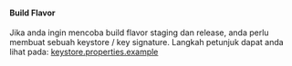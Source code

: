 #### Build Flavor
Jika anda ingin mencoba build flavor staging dan release, anda perlu membuat sebuah keystore / key signature.
Langkah petunjuk dapat anda lihat pada: [keystore.properties.example](keystore.properties.example)